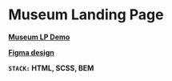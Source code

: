 # Museum Landing Page

**[Museum LP Demo](https://mariiak07.github.io/museum-lp/)**

**[Figma design](https://www.figma.com/file/cRBCqE06cDrY3s4jX7h3iY/%D0%9D%D0%90%D0%9C%D0%A3-(Edit)?node-id=0%3A1&t=DMvwWwEqex1SkCY0-0)**

**`STACK:` HTML, SCSS, BEM**
